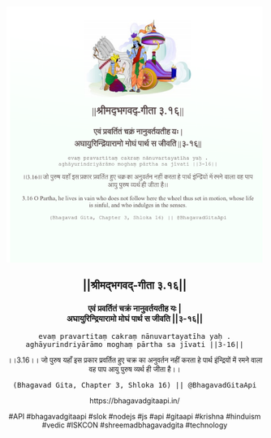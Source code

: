 <img src="../../asset/BG_3_16.png"/>
<center><h2>||श्रीमद्‍भगवद्‍-गीता ३.१६||</h2>
<h3>एवं प्रवर्तितं चक्रं नानुवर्तयतीह यः |<br/>अघायुरिन्द्रियारामो मोघं पार्थ स जीवति ||३-१६||</h3>
<pre>evaṃ pravartitaṃ cakraṃ nānuvartayatīha yaḥ .<br/>aghāyurindriyārāmo moghaṃ pārtha sa jīvati ||3-16||</pre>
<p>।।3.16।। जो पुरुष यहाँ इस प्रकार प्रवर्तित हुए चक्र का अनुवर्तन नहीं करता हे पार्थ इंन्द्रियों में रमने वाला वह पाप आयु पुरुष व्यर्थ ही जीता है।।</p>
<pre>(Bhagavad Gita, Chapter 3, Shloka 16) || @BhagavadGitaApi</pre><p>https://bhagavadgitaapi.in/</p><p>#API #bhagavadgitaapi #slok #nodejs #js #api #gitaapi #krishna #hinduism #vedic #ISKCON #shreemadbhagavadgita #technology</p></center>